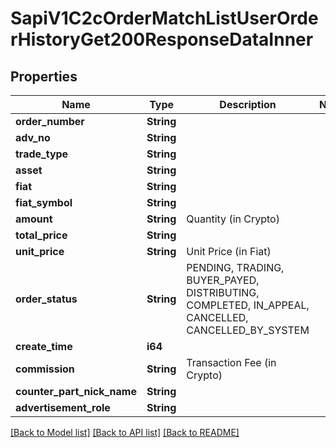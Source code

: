 # SapiV1C2cOrderMatchListUserOrderHistoryGet200ResponseDataInner

## Properties

Name | Type | Description | Notes
------------ | ------------- | ------------- | -------------
**order_number** | **String** |  | 
**adv_no** | **String** |  | 
**trade_type** | **String** |  | 
**asset** | **String** |  | 
**fiat** | **String** |  | 
**fiat_symbol** | **String** |  | 
**amount** | **String** | Quantity (in Crypto) | 
**total_price** | **String** |  | 
**unit_price** | **String** | Unit Price (in Fiat) | 
**order_status** | **String** | PENDING, TRADING, BUYER_PAYED, DISTRIBUTING, COMPLETED, IN_APPEAL, CANCELLED, CANCELLED_BY_SYSTEM | 
**create_time** | **i64** |  | 
**commission** | **String** | Transaction Fee (in Crypto) | 
**counter_part_nick_name** | **String** |  | 
**advertisement_role** | **String** |  | 

[[Back to Model list]](../README.md#documentation-for-models) [[Back to API list]](../README.md#documentation-for-api-endpoints) [[Back to README]](../README.md)


